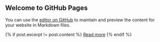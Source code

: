 ## Welcome to GitHub Pages

You can use the [editor on GitHub](https://github.com/PAMinerva/paminerva.github.io/edit/master/index.md) to maintain and preview the content for your website in Markdown files.

{% if post.excerpt != post.content %}
    <a href="{{ site.baseurl }}{{ articles/test1.html }}">Read more</a>
{% endif %}
